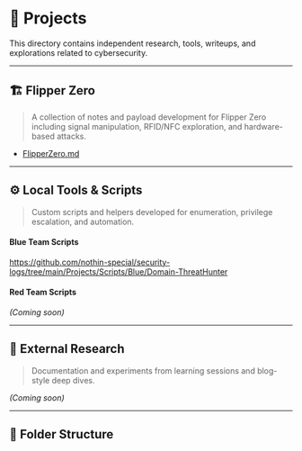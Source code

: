 # 🧪 Projects

This directory contains independent research, tools, writeups, and explorations related to cybersecurity.

---

## 🏗️ Flipper Zero
> A collection of notes and payload development for Flipper Zero including signal manipulation, RFID/NFC exploration, and hardware-based attacks.

- [FlipperZero.md](FlipperZero.md)

---

## ⚙️ Local Tools & Scripts
> Custom scripts and helpers developed for enumeration, privilege escalation, and automation.

#### Blue Team Scripts

https://github.com/nothin-special/security-logs/tree/main/Projects/Scripts/Blue/Domain-ThreatHunter

#### Red Team Scripts
_(Coming soon)_

---

## 📖 External Research
> Documentation and experiments from learning sessions and blog-style deep dives.

_(Coming soon)_

---

## 📁 Folder Structure

